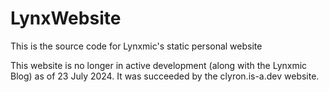 # LynxWebsite
This is the source code for Lynxmic's static personal website

This website is no longer in active development (along with the Lynxmic Blog) as of 23 July 2024. It was succeeded by the clyron.is-a.dev website.
